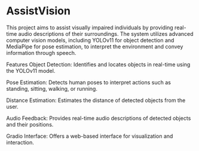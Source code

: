 # AssistVision
This project aims to assist visually impaired individuals by providing real-time audio descriptions of their surroundings. The system utilizes advanced computer vision models, including YOLOv11 for object detection and MediaPipe for pose estimation, to interpret the environment and convey information through speech.

Features
Object Detection: Identifies and locates objects in real-time using the YOLOv11 model.

Pose Estimation: Detects human poses to interpret actions such as standing, sitting, walking, or running.

Distance Estimation: Estimates the distance of detected objects from the user.

Audio Feedback: Provides real-time audio descriptions of detected objects and their positions.

Gradio Interface: Offers a web-based interface for visualization and interaction.
